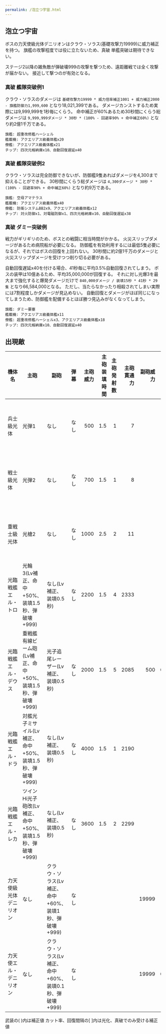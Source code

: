 ```yaml
---
permalink: /泡立つ宇宙.html
---
```

## 泡立つ宇宙

ボスの力天使級光体デニリオンはクラウ・ソラス(基礎攻撃力19999)に威力補正を持つ。
旗艦の攻撃程度では役に立たないため、真破 単艦突破は期待できない。

ステージ2以降の雑魚敵が弾破壊999の攻撃を撃つため、遠距離戦では全く攻撃が届かない。
接近して撃つのが有効となる。

### 真破 艦隊突破例1

クラウ・ソラスのダメージは `基礎攻撃力19999 * 威力倍率補正1001 + 威力補正2000 - 旗艦防御力1,999,600` となり18,021,399である。
ダメージカンストするため実際には9,999,999を1秒毎にくらう。
命中補正が60%あるため30秒間にくらう総ダメージは `9,999,999ダメージ * 30秒 * (100% - 回避率90% + 命中補正60%)` となり約2億1千万である。

```
旗艦: 超重改修艦ハーシェル
艦載機: アクエリアス級義体艦x20
僚艦: アクエリアス級義体艦x21
チップ: 四次元格納庫x10、自動回復遅延x40
```

### 真破 艦隊突破例2

クラウ・ソラスは完全防御できないが、防御艦9隻あればダメージを4,300まで抑えることができる。
30秒間にくらう総ダメージは `4,300ダメージ * 30秒 * (100% - 回避率90% + 命中補正60%)` となり約9万である。

```
旗艦: 空母アマテラス
艦載機: アクエリアス級義体艦x40
僚艦: 防衛システムBB2x9、アクエリアス級義体艦x12
チップ: 対火防御x1、対電磁防御x1、四次元格納庫x10、自動回復遅延x38
```

### 真破 ダミー突破例

戦力がギリギリのため、ボスとの戦闘に相当時間がかかる。
火災スリップダメージがあるため病院船が必要になる。
防御艦を有効利用するには最低5隻必要になるが、それではボスの回復を上回れない。
30秒間に約2億1千万のダメージと火災スリップダメージを受けつつ削り切る必要がある。

自動回復遅延x40を付ける場合、41秒毎に平均3.5%自動回復されてしまう。
ボスの装甲は10億あるため、平均35,000,000が回復する。
それに対し光爆3を最大まで強化すると爆発ダメージだけで `840,000ダメージ / 装填15秒 * 41秒 * 29隻` となり66,584,000となる。
ただし、当たらなかったり相殺されてしまい実際には7割程度しかダメージが見込めない。
自動回復とダメージがほぼ同じになってしまうため、防御艦を配備するとほぼ勝つ見込みがなくなってしまう。

```
旗艦: ダミー要塞
艦載機: アクエリアス級義体艦x11
僚艦: 超重改修艦ハーシェルx3、アクエリアス級義体艦x18
チップ: 四次元格納庫x10、自動回復遅延x40
```

## 出現敵

<ul class="enemies-list"></ul>

| 機体名                 | 主砲                                                        | 副砲                                                    | 弾幕 | 主砲威力 | 主砲装填時間 | 主砲発射数 | 主砲貫通力 | 副砲威力 | 副砲装填時間 | 副砲発射数 | 副砲貫通力 | 弾幕威力 | 弾幕装填時間 | 弾幕発射数 | 弾幕貫通力 | 機関    | 設計図             | 実弾カット | Eカット | 爆風カット | 回避率 | 爆風回避率 | 回復間隔 |    装甲 |   速度 | 対火災力 | 対電磁力 |   資金 | 功績値 | 救出人数 | 登場ステージ      |
|------------------------|-------------------------------------------------------------|---------------------------------------------------------|------|---------:|-------------:|-----------:|-----------:|---------:|-------------:|-----------:|-----------:|---------:|-------------:|-----------:|-----------:|---------|--------------------|-----------:|--------:|-----------:|-------:|-----------:|----------|--------:|-------:|---------:|---------:|-------:|-------:|---------:|-------------------|
| 兵士級光体             | 光弾1                                                       | なし                                                    | なし |      500 |          1.5 |          1 |          7 |          |              |            |            |          |              |            |            | 縮退炉A | テ級弩級戦艦改     |        50% |     90% |         0% |     0% |         0% | 15秒     |   10000 |   1.80 |       70 |       70 |   1000 |   1000 |        0 | 1                 |
| 戦士級光体             | 光弾2                                                       | なし                                                    | なし |      700 |          1.5 |          1 |          8 |          |              |            |            |          |              |            |            | 縮退炉B | ス級弩級戦艦改     |        50% |     90% |         0% |     0% |         0% | 15秒     |   20000 |   1.50 |       75 |       75 |   1400 |   1400 |        0 | 1                 |
| 重戦士級光体           | 光槍2                                                       | なし                                                    | なし |     1000 |          2.5 |          2 |         11 |          |              |            |            |          |              |            |            | 縮退炉C | ペ級弩級戦艦改     |        50% |     90% |         0% |     0% |         0% | 15秒     |   86000 |   1.00 |       80 |       80 |   2400 |   2400 |        0 | 1                 |
| 光臨戦艦エル・トロ     | 光輪3(Lv補正、命中+50%、装填1.5秒、弾破壊+999)              | なし(Lv補正、装填0.5秒)                                 | なし |     2200 |          1.5 |          4 |       2333 |          |              |            |            |          |              |            |            | 縮退炉E | 強襲揚陸艦         |        90% |     99% |        95% |    90% |         0% | 5秒      |  100000 | 調査中 |   調査中 |   調査中 | 調査中 | 調査中 |   調査中 | 1ボス、2、3、4、5 |
| 光臨戦艦エル・デウス   | 重戦艦有線ビーム砲(Lv補正、命中+50%、装填1.5秒、弾破壊+999) | 光子追尾レーザー(Lv補正、装填0.5秒)                     | なし |     2000 |          1.5 |          5 |       2085 |      500 |          0.5 |          1 |        100 |          |              |            |            | 縮退炉E | 空中戦艦           |        90% |     99% |        95% |    90% |         0% | 5秒      |  150000 | 調査中 |   調査中 |   調査中 | 調査中 | 調査中 |   調査中 | 2ボス、3、4、5    |
| 光臨戦艦エル・ドラ     | 対艦光子ミサイル(Lv補正、命中+50%、装填1.5秒、弾破壊+999)   | なし(Lv補正、装填0.5秒)                                 | なし |     4000 |          1.5 |          1 |       2190 |          |              |            |            |          |              |            |            | 縮退炉E | ペ級弩級戦艦改     |        90% |     99% |        95% |    90% |         0% | 5秒      |  200000 | 調査中 |   調査中 |   調査中 | 調査中 | 調査中 |   調査中 | 3ボス、4、5       |
| 光臨戦艦エル・レカ     | ツインHi光子砲改(Lv補正、命中+50%、装填1.5秒、弾破壊+999)   | なし(Lv補正、装填0.5秒)                                 | なし |     3600 |          1.5 |          2 |       2299 |          |              |            |            |          |              |            |            | 縮退炉E | エ級弩級戦艦改     |        90% |     99% |        95% |    90% |         0% | 5秒      |  250000 | 調査中 |   調査中 |   調査中 | 調査中 | 調査中 |   調査中 | 4ボス、5          |
| 力天使級光体デニリオン | なし                                                        | クラウ・ソラス(Lv補正、命中+60%、装填1秒、弾破壊+999)   | なし |          |              |            |            |    19999 |            1 |          1 |       2999 |          |              |            |            | 星生炉D | 権天使級光体       |      97.5% |   99.9% |        99% |    95% |         0% | 1秒      | 1000000 | 調査中 |   調査中 |   調査中 | 調査中 | 調査中 |   調査中 | 5ボス             |
| 力天使エル・デニリオン | なし                                                        | クラウ・ソラス(Lv補正、命中+60%、装填0.1秒、弾破壊+999) | なし |          |              |            |            |    19999 |          0.1 |          1 |       2999 |          |              |            |            | 星生炉D | 力天型超重SAデニス |      98.5% |   99.9% |        99% |    95% |         0% | 1秒      | 1000000 | 調査中 |   調査中 |   調査中 | 調査中 | 調査中 |   調査中 | 5裏ボス(光化以上) |

武装の( )内は補正値
カット率、回復間隔の[ ]内は光化、真破でのみ受ける補正値
